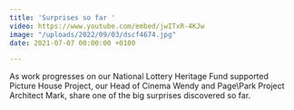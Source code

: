 ```yaml
---
title: 'Surprises so far '
video: https://www.youtube.com/embed/jwITxR-4KJw
image: "/uploads/2022/09/03/dscf4674.jpg"
date: 2021-07-07 00:00:00 +0100

---
```

As work progresses on our National Lottery Heritage Fund supported Picture House Project, our Head of Cinema Wendy and Page\\Park Project Architect Mark, share one of the big surprises discovered so far.